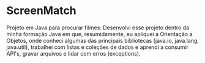 # ScreenMatch
Projeto em Java para procurar filmes:
Desenvolvi esse projeto dentro da minha formação Java em que, resumidamente, eu apliquei a Orientação a Objetos, 
onde conheci algumas das principais bibliotecas (java.io, java.lang, java.util), 
trabalhei com listas e coleções de dados e aprendi a consumir API's, gravar arquivos e lidar com erros (exceptions).
